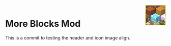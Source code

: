 <p style="float: right;" >
  <img src=".github/assets/icon_512.gif" width="64" />
</p>
<br/>

# More Blocks Mod

This is a commit to testing the header and icon image align.